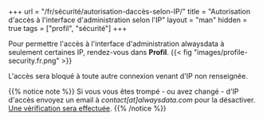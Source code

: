 +++
url = "/fr/sécurité/autorisation-daccès-selon-IP/"
title = "Autorisation d'accès à l'interface d'administration selon l'IP"
layout = "man"
hidden = true
tags = ["profil", "sécurité"]
+++

Pour permettre l'accès à l'interface d'administration alwaysdata à seulement certaines IP, rendez-vous dans **Profil**.
{{< fig "images/profile-security.fr.png" >}}

L'accès sera bloqué à toute autre connexion venant d'IP non renseignée.

{{% notice note %}}
Si vous vous êtes trompé - ou avez changé - d'IP d'accès envoyez un email à *contact[at]alwaysdata.com* pour la désactiver. [Une vérification sera effectuée](accounts/admin-access-loss#blocage-lié-à-la-limitation-diphahahugoshortcode-s1-hbhb).
{{% /notice %}}
